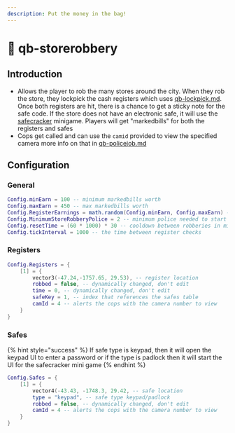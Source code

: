 ```yaml
---
description: Put the money in the bag!
---
```


# 🔫 qb-storerobbery

## Introduction

-   Allows the player to rob the many stores around the city. When they rob the store, they lockpick the cash registers which uses [qb-lockpick.md](qb-lockpick.md "mention"). Once both registers are hit, there is a chance to get a sticky note for the safe code. If the store does not have an electronic safe, it will use the [safecracker](https://github.com/qbcore-framework/safecracker) minigame. Players will get "markedbills" for both the registers and safes
-   Cops get called and can use the `camid` provided to view the specified camera more info on that in [qb-policejob.md](qb-policejob.md "mention")

## Configuration

### General

```lua
Config.minEarn = 100 -- minimum markedbills worth
Config.maxEarn = 450 -- max markedbills worth
Config.RegisterEarnings = math.random(Config.minEarn, Config.maxEarn) -- Randomized earnings
Config.MinimumStoreRobberyPolice = 2 -- minimum police needed to start the robbery
Config.resetTime = (60 * 1000) * 30 -- cooldown between robberies in minutes
Config.tickInterval = 1000 -- the time between register checks
```

### Registers

```lua
Config.Registers = {
    [1] = {
        vector3(-47.24,-1757.65, 29.53), -- register location
        robbed = false, -- dynamically changed, don't edit
        time = 0, -- dynamically changed, don't edit
        safeKey = 1, -- index that references the safes table
        camId = 4 -- alerts the cops with the camera number to view
    }
}
```

### Safes

{% hint style="success" %}
If safe type is keypad, then it will open the keypad UI to enter a password or if the type is padlock then it will start the UI for the safecracker mini game
{% endhint %}

```lua
Config.Safes = {
    [1] = {
        vector4(-43.43, -1748.3, 29.42, -- safe location
        type = "keypad", -- safe type keypad/padlock
        robbed = false, -- dynamically changed, don't edit
        camId = 4 -- alerts the cops with the camera number to view
    }
}
```
